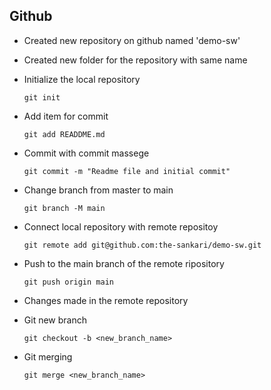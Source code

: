 ## Github

- Created new repository on github named 'demo-sw'
- Created new folder for the repository with same name
- Initialize the local repository

  ```
  git init
  ```

- Add item for commit
  ```
  git add READDME.md
  ```
- Commit with commit massege

  ```
  git commit -m "Readme file and initial commit"
  ```

- Change branch from master to main
  ```
  git branch -M main
  ```
- Connect local repository with remote repositoy
  ```
  git remote add git@github.com:the-sankari/demo-sw.git
  ```
- Push to the main branch of the remote ripository
  ```
  git push origin main
  ```
- Changes made in the remote repository

- Git new branch
  ```
  git checkout -b <new_branch_name>
  ```
- Git merging
  ```
  git merge <new_branch_name>
  ```
